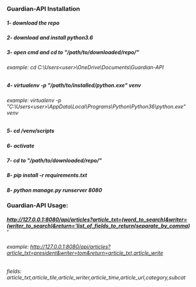 ### Guardian-API Installation
##### 1- download the repo
##### 2- download and install  python3.6
##### 3- open cmd and cd to "/path/to/downloaded/repo/"
###### example: cd C:\Users\<user>\OneDrive\Documents\Guardian-API
##### 4- virtualenv -p "/path/to/installed/python.exe"  venv
###### example: virtualenv -p "C:\Users\<user>\AppData\Local\Programs\Python\Python36\python.exe"  venv
##### 5- cd /venv/scripts
##### 6- activate
##### 7- cd to "/path/to/downloaded/repo/"
##### 8- pip install -r requirements.txt
##### 8- python manage.py runserver 8080
### Guardian-API Usage:
##### http://127.0.0.1:8080/api/articles?article_txt=(word_to_search)&writer=(writer_to_search)&return='list_of_fields_to_return(separate_by_comma)'
###### example: http://127.0.0.1:8080/api/articles?article_txt=president&writer=tom&return=article_txt,article_write
###### fields: article_txt,article_tile,article_writer,article_time,article_url,category,subcat
